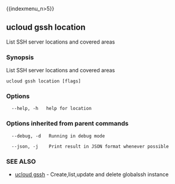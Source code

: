 {{indexmenu_n>5}}

## ucloud gssh location

List SSH server locations and covered areas

### Synopsis

List SSH server locations and covered areas

```
ucloud gssh location [flags]
```

### Options

```
  --help, -h   help for location 

```

### Options inherited from parent commands

```
  --debug, -d   Running in debug mode 

  --json, -j    Print result in JSON format whenever possible 

```

### SEE ALSO

* [ucloud gssh](software/cli/cmd/ucloud/gssh)	 - Create,list,update and delete globalssh instance


